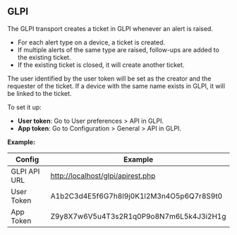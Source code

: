 ## GLPI

The GLPI transport creates a ticket in GLPI whenever an alert is raised.

 - For each alert type on a device, a ticket is created.
 - If multiple alerts of the same type are raised, follow-ups are added to the existing ticket.
 - If the existing ticket is closed, it will create another ticket.

The user identified by the user token will be set as the creator and the requester of the ticket. If a device with the same name exists in GLPI, it will be linked to the ticket.

To set it up:
 - **User token**: Go to User preferences > API in GLPI.
 - **App token**: Go to Configuration > General > API in GLPI.

**Example:**

| Config | Example |
| ------ | ------- |
| GLPI API URL | <http://localhost/glpi/apirest.php> |
| User Token | A1b2C3d4E5f6G7h8I9j0K1l2M3n4O5p6Q7r8S9t0 |
| App Token | Z9y8X7w6V5u4T3s2R1q0P9o8N7m6L5k4J3i2H1g |
